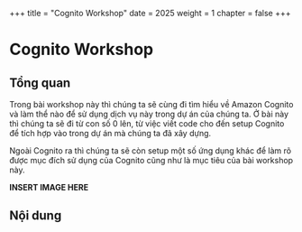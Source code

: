 +++
title = "Cognito Workshop"
date = 2025
weight = 1
chapter = false
+++

# Cognito Workshop

## Tổng quan

Trong bài workshop này thì chúng ta sẽ cùng đi tìm hiểu về Amazon Cognito và làm thể nào để sử dụng dịch vụ này trong dự án của chúng ta. Ở bài này thì chúng ta sẽ đi từ con số 0 lên, từ việc viết code cho đến setup Cognito để tích hợp vào trong dự án mà chúng ta đã xây dựng.

Ngoài Cognito ra thì chúng ta sẽ còn setup một số ứng dụng khác để làm rõ được mục đích sử dụng của Cognito cũng như là mục tiêu của bài workshop này.

**INSERT IMAGE HERE**

## Nội dung
